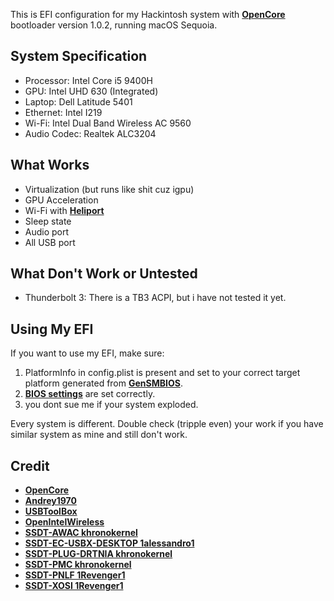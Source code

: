 This is EFI configuration for my Hackintosh system with [**OpenCore**](https://dortania.github.io/OpenCore-Install-Guide/) bootloader version 1.0.2, running macOS Sequoia.

## System Specification

- Processor: Intel Core i5 9400H
- GPU: Intel UHD 630 (Integrated)
- Laptop: Dell Latitude 5401
- Ethernet: Intel I219
- Wi-Fi: Intel Dual Band Wireless AC 9560
- Audio Codec: Realtek ALC3204

## What Works

- Virtualization (but runs like shit cuz igpu)
- GPU Acceleration
- Wi-Fi with [**Heliport**](https://github.com/OpenIntelWireless/HeliPort)
- Sleep state
- Audio port
- All USB port

## What Don't Work or Untested

- Thunderbolt 3:
  There is a TB3 ACPI, but i have not tested it yet.

## Using My EFI

If you want to use my EFI, make sure:

1. PlatformInfo in config.plist is present and set to your correct target platform generated from [**GenSMBIOS**](https://github.com/corpnewt/GenSMBIOS).
2. [**BIOS settings**](https://dortania.github.io/OpenCore-Install-Guide/config-laptop.plist/coffee-lake-plus.html#intel-bios-settings) are set correctly.
3. you dont sue me if your system exploded.

Every system is different. Double check (tripple even) your work if you have similar system as mine and still don't work.

## Credit

- [**OpenCore**](https://dortania.github.io/OpenCore-Install-Guide/)
- [**Andrey1970**](https://github.com/Andrey1970AppleLife)
- [**USBToolBox**](https://github.com/USBToolBox/tool)
- [**OpenIntelWireless**](https://github.com/OpenIntelWireless/itlwm)
- [**SSDT-AWAC khronokernel**](https://github.com/dortania/Getting-Started-With-ACPI/blob/master/extra-files/compiled/SSDT-AWAC.aml)
- [**SSDT-EC-USBX-DESKTOP 1alessandro1**](https://github.com/dortania/Getting-Started-With-ACPI/blob/master/extra-files/compiled/SSDT-EC-USBX-DESKTOP.aml)
- [**SSDT-PLUG-DRTNIA khronokernel**](https://github.com/dortania/Getting-Started-With-ACPI/blob/master/extra-files/compiled/SSDT-PLUG-DRTNIA.aml)
- [**SSDT-PMC khronokernel**](https://github.com/dortania/Getting-Started-With-ACPI/blob/master/extra-files/compiled/SSDT-PMC.aml)
- [**SSDT-PNLF 1Revenger1**](https://github.com/dortania/Getting-Started-With-ACPI/blob/master/extra-files/compiled/SSDT-PNLF.aml)
- [**SSDT-XOSI 1Revenger1**](https://github.com/dortania/Getting-Started-With-ACPI/blob/master/extra-files/compiled/SSDT-XOSI.aml)
